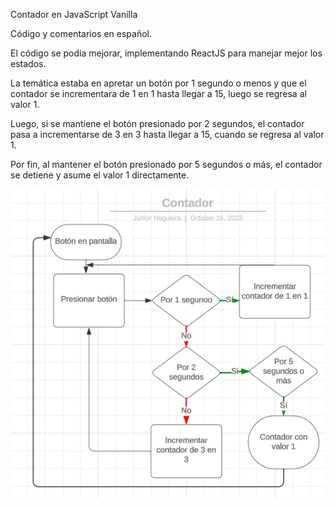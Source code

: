 Contador en JavaScript Vanilla

Código y comentarios en español.

El código se podía mejorar, implementando ReactJS para manejar mejor los estados.

La temática estaba en apretar un botón por 1 segundo o menos y que el contador se incrementara de 1 en 1 hasta llegar a 15, luego se regresa al valor 1.

Luego, si se mantiene el botón presionado por 2 segundos, el contador pasa a incrementarse de 3 en 3 hasta llegar a 15, cuando se regresa al valor 1.

Por fin, al mantener el botón presionado por 5 segundos o más, el contador se detiene y asume el valor 1 directamente.

<img src="./contador.png">
